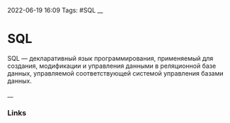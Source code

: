 2022-06-19 16:09
Tags: #SQL
__
# SQL
SQL — декларативный язык программирования, применяемый для создания, модификации и управления данными в реляционной базе данных, управляемой соответствующей системой управления базами данных.

__
### Links

